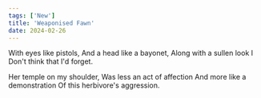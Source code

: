 ```yaml
---
tags: ['New']
title: 'Weaponised Fawn'
date: 2024-02-26
---
```


With eyes like pistols,
And a head like a bayonet,
Along with a sullen look I
Don't think that I'd forget.

Her temple on my shoulder,
Was less an act of affection
And more like a demonstration
Of this herbivore's aggression.
